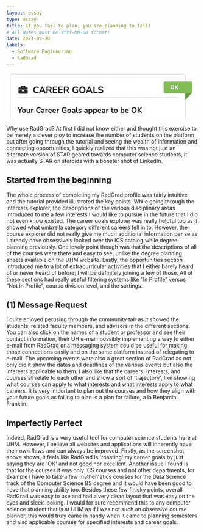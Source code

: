 ```yaml
---
layout: essay
type: essay
title: If you fail to plan, you are planning to fail!
# All dates must be YYYY-MM-DD format!
date: 2021-09-30
labels:
  - Software Engineering
  - RadGrad
---
```


<img class="ui medium right floated rounded image" src="../images/radgrad-career.png">

Why use RadGrad? At first I did not know either and thought this exercise to be merely a clever ploy to increase the number of students on the platform but after going through the tutorial and seeing the wealth of information and connecting opportunities, I quickly realized that this was not just an alternate version of STAR geared towards computer science students, it was actually STAR on steroids with a booster shot of LinkedIn. 

## Started from the beginning

The whole process of completing my RadGrad profile was fairly intuitive and the tutorial provided illustrated the key points. While going through the interests explorer, the descriptions of the various disciplinary areas introduced to me a few interests I would like to pursue in the future that I did not even know existed. The career goals explorer was really helpful too as it showed what umbrella category different careers fell in to. However, the course explorer did not really give me much additional information per se as I already have obsessively looked over the ICS catalog while degree planning previously. One lovely point though was that the descriptions of all of the courses were there and easy to see, unlike the degree planning sheets available on the UHM website. Lastly, the opportunities section introduced me to a lot of extracurricular activities that I either barely heard of or never heard of before; I will be definitely joining a few of those. All of these sections had really useful filtering systems like “In Profile” versus “Not in Profile”, course division level, and the sortings.

## (1) Message Request

I quite enjoyed perusing through the community tab as it showed the students, related faculty members, and advisors in the different sections. You can also click on the names of a student or professor and see their contact information, their UH e-mail; possibly implementing a way to either e-mail from RadGrad or a messaging system could be useful for making those connections easily and on the same platform instead of relegating to e-mail. The upcoming events were also a great section of RadGrad as not only did it show the dates and deadlines of the various events but also the interests applicable to them. I also like that the careers, interests, and courses all relate to each other and show a sort of 'trajectory', like showing what courses can apply to what interests and what interests apply to what careers. It is very important to plan out the courses and how they align with your future goals as failing to plan is a plan for failure, a la Benjamin Franklin.

## Imperfectly Perfect

Indeed, RadGrad is a very useful tool for computer science students here at UHM. However, I believe all websites and applications will inherently have their own flaws and can always be improved. Firstly, as the screenshot above shows, it feels like RadGrad is 'roasting' my career goals by just saying they are 'OK' and not good nor excellent. Another issue I found is that for the courses it was only ICS courses and not other departments, for example I have to take a few mathematics courses for the Data Science track of the Computer Science BS degree and it would have been good to have that planning ability too. Besides these few finicky points, overall RadGrad was easy to use and had a very clean layout that was easy on the eyes and sleek looking. I would for sure recommend this to any computer science student that is at UHM as if I was not such an obsessive course planner, this would truly came in handy when it came to planning semesters and also applicable courses for specified interests and career goals.

